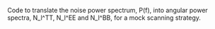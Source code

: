 Code to translate the noise power spectrum, P(f), into angular power spectra, N_l^TT, N_l^EE and N_l^BB, for a mock scanning strategy.
